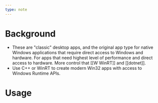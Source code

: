 ```yaml
---
type: note
---
```

# Background
- These are "classic" desktop apps, and the original app type for native Windows applications that require direct access to Windows and hardware. For apps that need highest level of performance and direct access to hardware. More control that [[W WinRT]]  and [[dotnet]]. 
- Use C++ or WinRT to create modern Win32 apps with access to Windows Runtime APIs.

# Usage